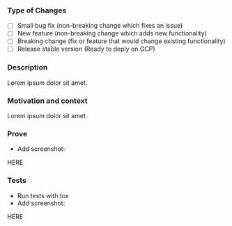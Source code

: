 ### Type of Changes

- [ ] Small bug fix (non-breaking change which fixes an issue)
- [ ] New feature (non-breaking change which adds new functionality)
- [ ] Breaking change (fix or feature that would change existing functionality)
- [ ] Release stable version (Ready to deply on GCP)

### Description

Lorem ipsum dolor sit amet.

### Motivation and context

Lorem ipsum dolor sit amet.

### Prove

* Add screenshot:

HERE

### Tests
* Run tests with tox
* Add screenshot:

HERE
